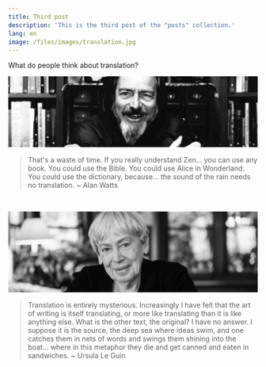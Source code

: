 ```yaml
---
title: Third post
description: 'This is the third post of the "posts" collection.'
lang: en
image: /files/images/translation.jpg
---
```


What do people think about translation?

![Alan Watts](../files/images/alan-watts.jpg)

> That's a waste of time. If you really understand Zen... you can use any book. You could use the Bible. You could use Alice in Wonderland. You could use the dictionary, because... the sound of the rain needs no translation. ~ Alan Watts

<br>

![Alan Watts](../files/images/ursula-k-le-guin.jpg)
> Translation is entirely mysterious. Increasingly I have felt that the art of writing is itself translating, or more like translating than it is like anything else. What is the other text, the original? I have no answer. I suppose it is the source, the deep sea where ideas swim, and one catches them in nets of words and swings them shining into the boat… where in this metaphor they die and get canned and eaten in sandwiches. ~ Ursula Le Guin

